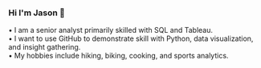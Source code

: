### Hi I'm Jason 👋


•	I am a senior analyst primarily skilled with SQL and Tableau.  
•	I want to use GitHub to demonstrate skill with Python, data visualization, and insight gathering.  
•	My hobbies include hiking, biking, cooking, and sports analytics.

<!--
- 🔭 I’m currently working on ...
- 🌱 I’m currently learning ...
- 👯 I’m looking to collaborate on ...
- 🤔 I’m looking for help with ...
- 💬 Ask me about ...
- 📫 How to reach me: ...
- 😄 Pronouns: ...
- ⚡ Fun fact: ...
-->
